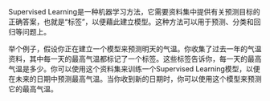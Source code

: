Supervised Learning是一种机器学习方法，它需要资料集中提供有关预测目标的正确答案，也就是“标签”，以便藉此建立模型。这种方法可以用于预测、分类和回归等问题上。

举个例子，假设你正在建立一个模型来预测明天的气温。你收集了过去一年的气温资料，其中每一天的最高气温都标记了一个标签。这些标签告诉你，每一天的最高气温是多少。你可以使用这个资料集来训练一个Supervised Learning模型，以便在未来的日期中预测最高气温。当你收到新的日期时，你可以使用这个模型来预测它的最高气温。